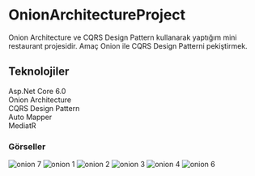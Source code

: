 # OnionArchitectureProject
Onion Architecture ve CQRS Design Pattern kullanarak yaptığım mini restaurant projesidir. Amaç Onion ile CQRS Design Patterni pekiştirmek.
## Teknolojiler
Asp.Net Core 6.0 <br/>
Onion Architecture <br/>
CQRS Design Pattern <br/>
Auto Mapper <br/>
MediatR <br/>
### Görseller

![onion 7](https://github.com/AhmetEminOzturk/BistroWOnionArch/assets/120684132/923d3394-8fc1-40ce-8c8a-f11afb46d861)
![onion 1](https://github.com/AhmetEminOzturk/BistroWOnionArch/assets/120684132/bdaf4d0d-d0fa-422e-921f-c4208b2076ed) 
![onion 2](https://github.com/AhmetEminOzturk/BistroWOnionArch/assets/120684132/21912daf-8eb8-45f0-a45e-1f41b58a796f)
![onion 3](https://github.com/AhmetEminOzturk/BistroWOnionArch/assets/120684132/4f3ba982-d52c-4d82-9ba3-004e67362754)
![onion 4](https://github.com/AhmetEminOzturk/BistroWOnionArch/assets/120684132/5050db66-7537-40ad-aae0-805415ffa662)
![onion 6](https://github.com/AhmetEminOzturk/BistroWOnionArch/assets/120684132/6ec454c8-ef92-4c76-8353-c2384323f61d)
